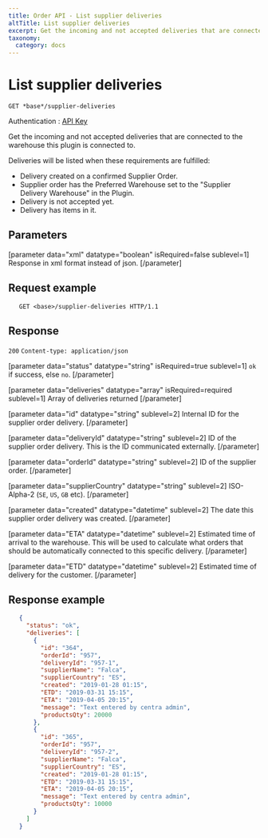 ```yaml
---
title: Order API - List supplier deliveries
altTitle: List supplier deliveries
excerpt: Get the incoming and not accepted deliveries that are connected to the warehouse this plugin is connected to.
taxonomy:
  category: docs
---
```


# List supplier deliveries

```text
GET *base*/supplier-deliveries
```
Authentication : [API Key](/api-references/api-intro#authentication)

Get the incoming and not accepted deliveries that are connected to the warehouse this plugin is connected to.

Deliveries will be listed when these requirements are fulfilled:

* Delivery created on a confirmed Supplier Order.
* Supplier order has the Preferred Warehouse set to the "Supplier Delivery Warehouse" in the Plugin.
* Delivery is not accepted yet.
* Delivery has items in it.

## Parameters

[parameter data="xml" datatype="boolean" isRequired=false sublevel=1]
Response in xml format instead of json.
[/parameter]

## Request example

```http
   GET <base>/supplier-deliveries HTTP/1.1
```

<!--
```eval_rst
.. _order-api-list-supplier-deliveries-response:
```
-->

## Response

`200` `Content-type: application/json`

[parameter data="status" datatype="string" isRequired=true sublevel=1]
``ok`` if success, else ``no``.
[/parameter]

[parameter data="deliveries" datatype="array" isRequired=required sublevel=1]
Array of deliveries returned
[/parameter]

[parameter data="id" datatype="string" sublevel=2]
Internal ID for the supplier order delivery.
[/parameter]

[parameter data="deliveryId" datatype="string" sublevel=2]
ID of the supplier order delivery. This is the ID communicated externally.
[/parameter]

[parameter data="orderId" datatype="string" sublevel=2]
ID of the supplier order.
[/parameter]

[parameter data="supplierCountry" datatype="string" sublevel=2]
ISO-Alpha-2 (``SE``, ``US``, ``GB`` etc).
[/parameter]

[parameter data="created" datatype="datetime" sublevel=2]
The date this supplier order delivery was created.
[/parameter]

[parameter data="ETA" datatype="datetime" sublevel=2]
Estimated time of arrival to the warehouse. This will be used to calculate what orders that should be automatically connected to this specific delivery.
[/parameter]

[parameter data="ETD" datatype="datetime" sublevel=2]
Estimated time of delivery for the customer.
[/parameter]

## Response example

```json
   {
     "status": "ok",
     "deliveries": [
       {
         "id": "364",
         "orderId": "957",
         "deliveryId": "957-1",
         "supplierName": "Falca",
         "supplierCountry": "ES",
         "created": "2019-01-28 01:15",
         "ETD": "2019-03-31 15:15",
         "ETA": "2019-04-05 20:15",
         "message": "Text entered by centra admin",
         "productsQty": 20000
       },
       {
         "id": "365",
         "orderId": "957",
         "deliveryId": "957-2",
         "supplierName": "Falca",
         "supplierCountry": "ES",
         "created": "2019-01-28 01:15",
         "ETD": "2019-03-31 15:15",
         "ETA": "2019-04-05 20:15",
         "message": "Text entered by centra admin",
         "productsQty": 10000
       }
     ]
   }
```